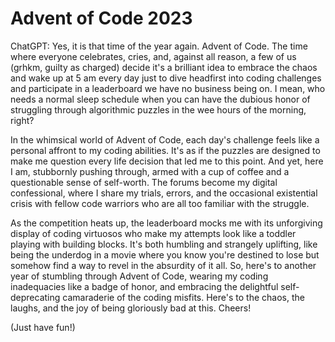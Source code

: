 # Advent of Code 2023

ChatGPT: Yes, it is that time of the year again. Advent of Code. The time where everyone celebrates, cries, and, against all reason, a few of us (grhkm, guilty as charged) decide it's a brilliant idea to embrace the chaos and wake up at 5 am every day just to dive headfirst into coding challenges and participate in a leaderboard we have no business being on. I mean, who needs a normal sleep schedule when you can have the dubious honor of struggling through algorithmic puzzles in the wee hours of the morning, right?

In the whimsical world of Advent of Code, each day's challenge feels like a personal affront to my coding abilities. It's as if the puzzles are designed to make me question every life decision that led me to this point. And yet, here I am, stubbornly pushing through, armed with a cup of coffee and a questionable sense of self-worth. The forums become my digital confessional, where I share my trials, errors, and the occasional existential crisis with fellow code warriors who are all too familiar with the struggle.

As the competition heats up, the leaderboard mocks me with its unforgiving display of coding virtuosos who make my attempts look like a toddler playing with building blocks. It's both humbling and strangely uplifting, like being the underdog in a movie where you know you're destined to lose but somehow find a way to revel in the absurdity of it all. So, here's to another year of stumbling through Advent of Code, wearing my coding inadequacies like a badge of honor, and embracing the delightful self-deprecating camaraderie of the coding misfits. Here's to the chaos, the laughs, and the joy of being gloriously bad at this. Cheers!

(Just have fun!)
